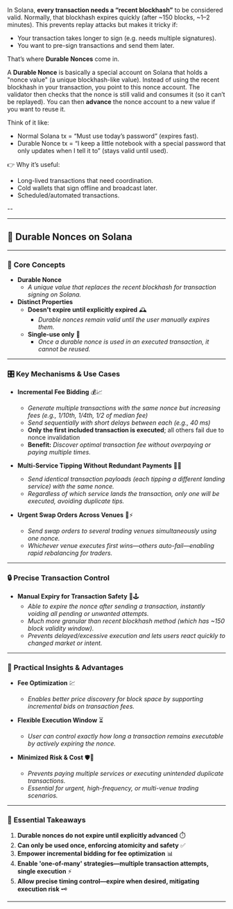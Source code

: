 

In Solana, **every transaction needs a “recent blockhash”** to be considered valid. Normally, that blockhash expires quickly (after \~150 blocks, \~1–2 minutes). This prevents replay attacks but makes it tricky if:

* Your transaction takes longer to sign (e.g. needs multiple signatures).
* You want to pre-sign transactions and send them later.

That’s where **Durable Nonces** come in.

A **Durable Nonce** is basically a special account on Solana that holds a "nonce value" (a unique blockhash-like value). Instead of using the recent blockhash in your transaction, you point to this nonce account. The validator then checks that the nonce is still valid and consumes it (so it can’t be replayed). You can then **advance** the nonce account to a new value if you want to reuse it.

Think of it like:

* Normal Solana tx = “Must use today’s password” (expires fast).
* Durable Nonce tx = “I keep a little notebook with a special password that only updates when I tell it to” (stays valid until used).

👉 Why it’s useful:

* Long-lived transactions that need coordination.
* Cold wallets that sign offline and broadcast later.
* Scheduled/automated transactions.


--

---

## 🚀 **Durable Nonces on Solana**

---

### 🧩 **Core Concepts**

- **Durable Nonce**
  - *A unique value that replaces the recent blockhash for transaction signing on Solana.*
- **Distinct Properties**
  - **Doesn't expire until explicitly expired** 🕰️
    - *Durable nonces remain valid until the user manually expires them.*
  - **Single-use only** 🎯
    - *Once a durable nonce is used in an executed transaction, it cannot be reused.*

---

### 🎛️ **Key Mechanisms & Use Cases**

- **Incremental Fee Bidding** 💰📈
  - *Generate multiple transactions with the same nonce but increasing fees (e.g., 1/10th, 1/4th, 1/2 of median fee)*
  - *Send sequentially with short delays between each (e.g., 40 ms)*
  - **Only the first included transaction is executed**; all others fail due to nonce invalidation
  - **Benefit:** *Discover optimal transaction fee without overpaying or paying multiple times.*

- **Multi-Service Tipping Without Redundant Payments** 🏦🔀
  - *Send identical transaction payloads (each tipping a different landing service) with the same nonce.*
  - *Regardless of which service lands the transaction, only one will be executed, avoiding duplicate tips.*

- **Urgent Swap Orders Across Venues** 🔄⚡
  - *Send swap orders to several trading venues simultaneously using one nonce.*
  - *Whichever venue executes first wins—others auto-fail—enabling rapid rebalancing for traders.*

---

### 🔒 **Precise Transaction Control**

- **Manual Expiry for Transaction Safety** 🛑🕹️
  - *Able to expire the nonce after sending a transaction, instantly voiding all pending or unwanted attempts.*
  - *Much more granular than recent blockhash method (which has ~150 block validity window).*
  - *Prevents delayed/excessive execution and lets users react quickly to changed market or intent.*

---

### 🦾 **Practical Insights & Advantages**

- **Fee Optimization** 💹
  - *Enables better price discovery for block space by supporting incremental bids on transaction fees.*

- **Flexible Execution Window** ⏳
  - *User can control exactly how long a transaction remains executable by actively expiring the nonce.*

- **Minimized Risk & Cost** 🛡️💸
  - *Prevents paying multiple services or executing unintended duplicate transactions.*
  - *Essential for urgent, high-frequency, or multi-venue trading scenarios.*

---

### 📝 **Essential Takeaways**

1. **Durable nonces do not expire until explicitly advanced** ⏱️
2. **Can only be used once, enforcing atomicity and safety** ✅
3. **Empower incremental bidding for fee optimization** 📊
4. **Enable 'one-of-many' strategies—multiple transaction attempts, single execution** ⚡
5. **Allow precise timing control—expire when desired, mitigating execution risk** 🗝️

---